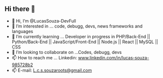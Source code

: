 ## Hi there 👋

- 👋 Hi, I’m @LucasSouza-DevFull
- 👀 I’m interested in ... code, debugg, devs, news frameworks and languages
- 🌱 I’m currently learning ... Developer in progress in PHP/Back-End || Python/Back-End || JavaScript/Front-End || Node.js || React || MySQL || CSS
- 💞️ I’m looking to collaborate on ...Codes, debugg, devs
- 📫 How to reach me ... Linkedin: www.linkedin.com/in/lucas-souza-985728b2
- 📫 E-mail: L.c.s.souzaroots@gmail.com

